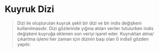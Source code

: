 # Kuyruk Dizi
>Dizi ile oluşturulan kuyruk şekli bir dizi ve bir indis değişkeni kullanılmasıdır.
>Dizi gözlerinde yığına atılan veriler tutulurken indis değişkeni kuyruğa
eklenen son veriyi işaret eder. 
>Kuyruktan alma/çıkartma işlemi her zaman için dizinin başı olan 0
indisli gözden yapılır. 
